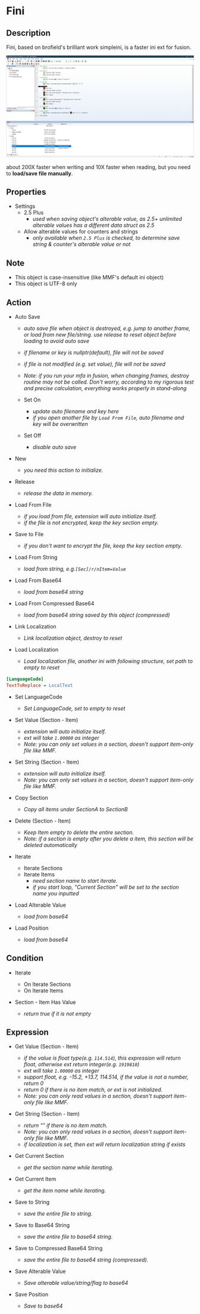 # Fini

## Description

Fini, based on brofield's brilliant work simpleini, is a faster ini ext for fusion.

![BenchMark](BenchMark.png)

about 200X faster when writing and 10X faster when reading, but you need to **load/save file manually**.

## Properties

- Settings
  - 2.5 Plus
    - *used when saving object's alterable value, as 2.5+ unlimited alterable values has a different data struct as 2.5*
  - Allow alterable values for counters and strings
    - *only available when `2.5 Plus` is checked, to determine save string & counter's alterable value or not*

## Note

- This object is case-insensitive (like MMF's default ini object)
- This object is UTF-8 only

## Action

- Auto Save
  - *auto save file when object is destroyed, e.g. jump to another frame, or load from new file/string. use release to reset object before loading to avoid auto save*
  - *if filename or key is nullptr(default), file will not be saved*
  - *if file is not modified (e.g. set value), file will not be saved*
  - *Note: if you run your mfa in fusion, when changing frames, destroy routine may not be called. Don't worry, according to my rigorous test and precise calculation, everything works properly in stand-along*
  
  - Set On
    - *update auto filename and key here*
    - *if you open another file by `Load From File`, auto filename and key will be overwritten*
  - Set Off
    - *disable auto save*

- New
  - *you need this action to initialize.*
- Release
  - *release the data in memory.*

- Load From File
  - *if you load from file, extension will auto initialize itself.*
  - *if the file is not encrypted, keep the key section empty.*
- Save to File
  - *if you don't want to encrypt the file, keep the key section empty.*

- Load From String
  - *load from string, e.g.`[Sec]/r/nItem=Value`*
- Load From Base64
  - *load from base64 string*
- Load From Compressed Base64
  - *load from base64 string saved by this object (compressed)*

- Link Localization
  - *Link localization object, destroy to reset*

- Load Localization
  - *Load localization file, another ini with following structure, set path to empty to reset*

```ini
[LanguageCode]
TextToReplace = LocalText
```
- Set LanguageCode
  - *Set LanguageCode, set to empty to reset*

- Set Value (Section - Item)
  - *extension will auto initialize itself.*
  - *ext will take `1.00000` as integer*
  - *Note: you can only set values in a section, doesn't support item-only file like MMF.*
- Set String (Section - Item)
  - *extension will auto initialize itself.*
  - *Note: you can only set values in a section, doesn't support item-only file like MMF.*

- Copy Section
  - *Copy all items under SectionA to SectionB*

- Delete (Section - Item)
  - *Keep Item empty to delete the entire section.*
  - *Note: if a section is empty after you delete a item, this section will be deleted automatically*

- Iterate
  - Iterate Sections
  - Iterate Items
    - *need section name to start iterate.*
    - *if you start loop, "Current Section" will be set to the section name you inputted*

- Load Alterable Value
  - *load from base64*
- Load Position
  - *load from base64*

## Condition

- Iterate
  - On Iterate Sections
  - On Iterate Items

- Section - Item Has Value
  - *return true if it is not empty*

## Expression

- Get Value (Section - Item)
  - *if the value is float type(e.g. `114.514`), this expression will return float, otherwise ext return integer(e.g. `1919810`)*
  - *ext will take `1.00000` as integer*
  - *support float, e.g. -15.2, +13.7, 114.514, if the value is not a number, return 0*
  - *return 0 if there is no item match, or ext is not initialized.*
  - *Note: you can only read values in a section, doesn't support item-only file like MMF.*
- Get String (Section - Item)
  - *return "" if there is no item match.*
  - *Note: you can only read values in a section, doesn't support item-only file like MMF.*
  - *if localization is set, then ext will return localization string if exists*

- Get Current Section
  - *get the section name while iterating.*
- Get Current Item
  - *get the item name while iterating.*

- Save to String
  - *save the entire file to string.*
- Save to Base64 String
  - *save the entire file to base64 string.*
- Save to Compressed Base64 String
  - *save the entire file to base64 string (compressed).*

- Save Alterable Value
  - *Save alterable value/string/flag to base64*
- Save Position
  - *Save to base64*
